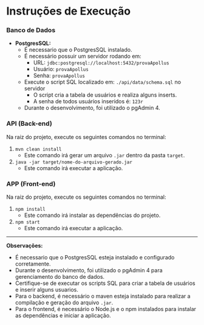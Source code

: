 # Instruções de Execução

### Banco de Dados

- **PostgresSQL:**
  - É necessario que o PostgresSQL instalado.
  - É necessário possuir um servidor rodando em:
    - URL: `jdbc:postgresql://localhost:5432/provaApollus`
    - Usuário: `provaApollus`
    - Senha: `provaApollus`
  - Execute o script SQL localizado em: `./api/data/schema.sql` no servidor
    - O script cria a tabela de usuários e realiza alguns inserts.
    - A senha de todos usuários inseridos é: `123r`
  - Durante o desenvolvimento, foi utilizado o pgAdmin 4.

### API (Back-end)

Na raiz do projeto, execute os seguintes comandos no terminal:

1. `mvn clean install`
   - Este comando irá gerar um arquivo `.jar` dentro da pasta `target`.
2. `java -jar target/nome-do-arquivo-gerado.jar`
   - Este comando irá executar a aplicação.

### APP (Front-end)

Na raiz do projeto, execute os seguintes comandos no terminal:

1. `npm install`
   - Este comando irá instalar as dependências do projeto.
2. `npm start`
   - Este comando irá executar a aplicação.

---

**Observações:**

- É necessario que o PostgresSQL esteja instalado e configurado corretamente.
- Durante o desenvolvimento, foi utilizado o pgAdmin 4 para gerenciamento do banco de dados.
- Certifique-se de executar os scripts SQL para criar a tabela de usuários e inserir alguns usuarios.
- Para o backend, é necessário o maven esteja instalado para realizar a compilação e geração do arquivo `.jar`.
- Para o frontend, é necessário o Node.js e o npm instalados para instalar as dependências e iniciar a aplicação.
